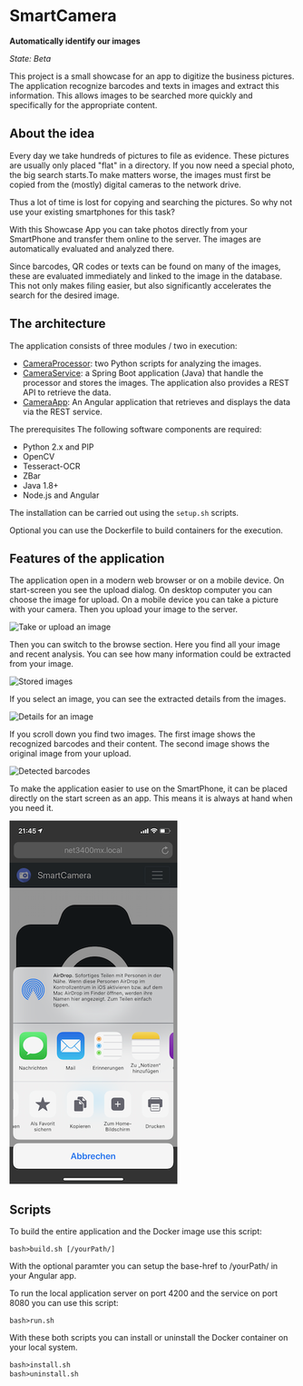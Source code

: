 # SmartCamera
**Automatically identify our images**

_State: Beta_

This project is a small showcase for an app to digitize the business pictures. The application recognize barcodes and texts in images and extract this information. This allows images to be searched more quickly and specifically for the appropriate content.

## About the idea 

Every day we take hundreds of pictures to file as evidence. These pictures are usually only placed "flat" in a directory. If you now need a special photo, the big search starts.To make matters worse, the images must first be copied from the (mostly) digital cameras to the network drive.

Thus a lot of time is lost for copying and searching the pictures.
So why not use your existing smartphones for this task?

With this Showcase App you can take photos directly from your SmartPhone and transfer them online to the server. The images are automatically evaluated and analyzed there.

Since barcodes, QR codes or texts can be found on many of the images, these are evaluated immediately and linked to the image in the database. This not only makes filing easier, but also significantly accelerates the search for the desired image.

## The architecture
The application consists of three modules / two in execution:
- [CameraProcessor][1]: two Python scripts for analyzing the images.
- [CameraService][2]: a Spring Boot application (Java) that handle the processor and stores the images. The application also provides a REST API to retrieve the data.
- [CameraApp][3]: An Angular application that retrieves and displays the data via the REST service.

The prerequisites
The following software components are required:
- Python 2.x and PIP
- OpenCV
- Tesseract-OCR
- ZBar
- Java 1.8+
- Node.js and Angular

The installation can be carried out using the `setup.sh` scripts.

Optional you can use the Dockerfile to build containers for the execution.

## Features of the application

The application open in a modern web browser or on a mobile device. On start-screen you see the upload dialog. On desktop computer you can choose the image for upload. On a mobile device you can take a picture with your camera. Then you upload your image to the server.

![][image-1]

Then you can switch to the browse section. Here you find all your image and recent analysis. You can see how many information could be extracted from your image.

![][image-2]

If you select an image, you can see the extracted details from the images.

![][image-3]

If you scroll down you find two images. The first image shows the recognized barcodes and their content. The second image shows the original image from your upload.

![][image-4]

To make the application easier to use on the SmartPhone, it can be placed directly on the start screen as an app. This means it is always at hand when you need it.

![for iOS][image-5]

## Scripts
To build the entire application and the Docker image use this script:

	bash>build.sh [/yourPath/]

With the optional paramter you can setup the base-href to /yourPath/ in your Angular app.

To run the local application server on port 4200 and the service on port 8080  you can use this script:

	bash>run.sh

With these both scripts you can install or uninstall the Docker container on your local system.

	bash>install.sh
	bash>uninstall.sh

[1]:	camera-processor
[2]:	camera-service
[3]:	camera-app

[image-1]:	documentation/TakeOrUploadAnImage.png "Take or upload an image"
[image-2]:	documentation/StoredImages.png "Stored images"
[image-3]:	DetalsForAnImage.png "Details for an image"
[image-4]:	documentation/DetectedBarcodes.png "Detected barcodes"
[image-5]:	documentation/AddToHome.png "Add to home screen"